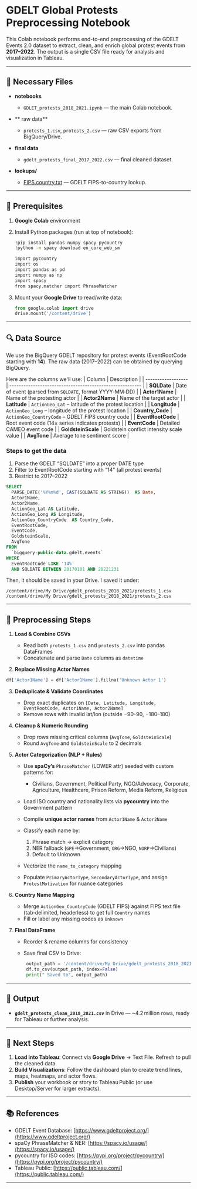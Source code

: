 # GDELT Global Protests Preprocessing Notebook

This Colab notebook performs end-to-end preprocessing of the GDELT Events 2.0 dataset to extract, clean, and enrich global protest events from **2017–2022**. The output is a single CSV file ready for analysis and visualization in Tableau.

---

## 📂 Necessary Files

* **notebooks**

  * `GDLET_protests_2018_2021.ipynb` — the main Colab notebook.
* ** raw data**

  * `protests_1.csv`, `protests_2.csv` — raw CSV exports from BigQuery/Drive.
* **final data**

  * `gdelt_protests_final_2017_2022.csv` — final cleaned dataset.
* **lookups/**

  * [FIPS.country.txt](https://www.gdeltproject.org/data/lookups/FIPS.country.txt) — GDELT FIPS-to-country lookup.

---

## 🔧 Prerequisites

1. **Google Colab** environment
2. Install Python packages (run at top of notebook):

   ```bash
   !pip install pandas numpy spacy pycountry
   !python -m spacy download en_core_web_sm

   import pycountry
   import os
   import pandas as pd
   import numpy as np
   import spacy
   from spacy.matcher import PhraseMatcher
   ```
3. Mount your **Google Drive** to read/write data:

   ```python
   from google.colab import drive
   drive.mount('/content/drive')
   ```

---

## 🔍 Data Source

We use the BigQuery GDELT repository for protest events (EventRootCode starting with **14**). The raw data (2017–2022) can be obtained by querying BigQuery.

Here are the columns we'll use:
| Column             | Description                                              |
| ------------------ | -------------------------------------------------------- |
| **SQLDate**           | Date of event (parsed from `SQLDATE`, format YYYY‑MM‑DD) |
| **Actor1Name**     | Name of the protesting actor                             |
| **Actor2Name**     | Name of the target actor                                 |
| **Latitude**       | `ActionGeo_Lat` – latitude of the protest location       |
| **Longitude**      | `ActionGeo_Long` – longitude of the protest location     |
| **Country\_Code**  | `ActionGeo_CountryCode` – GDELT FIPS country code        |
| **EventRootCode**  | Root event code (14× series indicates protests)          |
| **EventCode**      | Detailed CAMEO event code                                |
| **GoldsteinScale** | Goldstein conflict intensity scale value                 |
| **AvgTone**        | Average tone sentiment score                             |


### Steps to get the data

1. Parse the GDELT “SQLDATE” into a proper DATE type
2. Filter to EventRootCode starting with “14” (all protest events)
3. Restrict to 2017–2022

```SQL
SELECT
  PARSE_DATE('%Y%m%d', CAST(SQLDATE AS STRING))  AS Date,
  Actor1Name,                                           
  Actor2Name,                                           
  ActionGeo_Lat AS Latitude,
  ActionGeo_Long AS Longitude,
  ActionGeo_CountryCode  AS Country_Code,  
  EventRootCode,                                        
  EventCode,                                            
  GoldsteinScale,                                       
  AvgTone                                               
FROM
  `bigquery-public-data.gdelt.events`
WHERE
  EventRootCode LIKE '14%'                              
  AND SQLDATE BETWEEN 20170101 AND 20221231  

```


Then, it should be saved in your Drive. I saved it under:

```
/content/drive/My Drive/gdelt_protests_2018_2021/protests_1.csv
/content/drive/My Drive/gdelt_protests_2018_2021/protests_2.csv
```

---

## 📝 Preprocessing Steps

1. **Load & Combine CSVs**

   * Read both `protests_1.csv` and `protests_2.csv` into pandas DataFrames
   * Concatenate and parse `Date` columns as `datetime`

2. **Replace Missing Actor Names**

``` python
df['Actor1Name'] = df['Actor1Name'].fillna('Unknown Actor 1')
```
3. **Deduplicate & Validate Coordinates**

   * Drop exact duplicates on `[Date, Latitude, Longitude, EventRootCode, Actor1Name, Actor2Name]`
   * Remove rows with invalid lat/lon (outside −90–90, −180–180)

4. **Cleanup & Numeric Rounding**

   * Drop rows missing critical columns (`AvgTone`, `GoldsteinScale`)
   * Round `AvgTone` and `GoldsteinScale` to 2 decimals

5. **Actor Categorization (NLP + Rules)**

   * Use **spaCy’s** `PhraseMatcher` (LOWER attr) seeded with custom patterns for:

     * Civilians, Government, Political Party, NGO/Advocacy, Corporate, Agriculture, Healthcare, Prison Reform, Media Reform, Religious
   * Load ISO country and nationality lists via **pycountry** into the Government pattern
   * Compile **unique actor names** from `Actor1Name` & `Actor2Name`
   * Classify each name by:

     1. Phrase match → explicit category
     2. NER fallback (`GPE`→Government, `ORG`→NGO, `NORP`→Civilians)
     3. Default to Unknown
   * Vectorize the `name_to_category` mapping
   * Populate `PrimaryActorType`, `SecondaryActorType`, and assign `ProtestMotivation` for nuance categories

6. **Country Name Mapping**

   * Merge `ActionGeo_CountryCode` (GDELT FIPS) against FIPS text file (tab‑delimited, headerless) to get full `Country` names
   * Fill or label any missing codes as `Unknown`

7. **Final DataFrame**

   * Reorder & rename columns for consistency
   * Save final CSV to Drive:

     ```python
      output_path = '/content/drive/My Drive/gdelt_protests_2018_2021/gdelt_protests_final_2017_2022.csv'
      df.to_csv(output_path, index=False)
      print(" Saved to", output_path)
     ```

---

## 🚀 Output

* **`gdelt_protests_clean_2018_2021.csv`** in Drive — \~4.2 million rows, ready for Tableau or further analysis.

---

## 🔗 Next Steps

1. **Load into Tableau**: Connect via **Google Drive** → Text File. Refresh to pull the cleaned data.
2. **Build Visualizations**: Follow the dashboard plan to create trend lines, maps, heatmaps, and actor flows.
3. **Publish** your workbook or story to Tableau Public (or use Desktop/Server for larger extracts).

---

## 📚 References

* GDELT Event Database: [https://www.gdeltproject.org/](https://www.gdeltproject.org/)
* spaCy PhraseMatcher & NER: [https://spacy.io/usage/](https://spacy.io/usage/)
* pycountry for ISO codes: [https://pypi.org/project/pycountry/](https://pypi.org/project/pycountry/)
* Tableau Public: [https://public.tableau.com/](https://public.tableau.com/)

---
